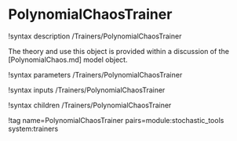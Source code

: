 # PolynomialChaosTrainer

!syntax description /Trainers/PolynomialChaosTrainer

The theory and use this object is provided within a discussion of the [PolynomialChaos.md] model
object.

!syntax parameters /Trainers/PolynomialChaosTrainer

!syntax inputs /Trainers/PolynomialChaosTrainer

!syntax children /Trainers/PolynomialChaosTrainer

!tag name=PolynomialChaosTrainer pairs=module:stochastic_tools system:trainers

